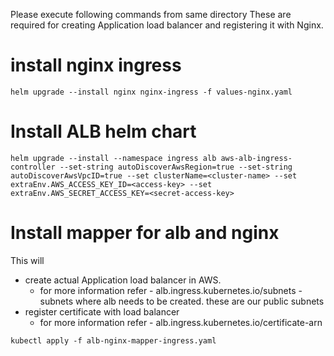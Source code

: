 Please execute following commands from same directory
These are required for creating Application load balancer and registering it with Nginx.

# install nginx ingress
```
helm upgrade --install nginx nginx-ingress -f values-nginx.yaml
```

# Install ALB helm chart
```
helm upgrade --install --namespace ingress alb aws-alb-ingress-controller --set-string autoDiscoverAwsRegion=true --set-string autoDiscoverAwsVpcID=true --set clusterName=<cluster-name> --set extraEnv.AWS_ACCESS_KEY_ID=<access-key> --set extraEnv.AWS_SECRET_ACCESS_KEY=<secret-access-key>
```

# Install mapper for alb and nginx
This will 
- create actual Application load balancer in AWS.
  - for more information refer - alb.ingress.kubernetes.io/subnets - subnets where alb needs to be created. these are our public subnets
- register certificate with load balancer
  - for more information refer - alb.ingress.kubernetes.io/certificate-arn
```
kubectl apply -f alb-nginx-mapper-ingress.yaml
```
